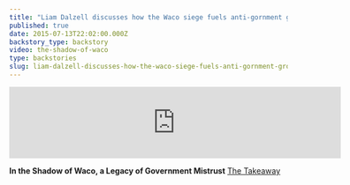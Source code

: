 ```yaml
---
title: "Liam Dalzell discusses how the Waco siege fuels anti-gornment groups"
published: true
date: 2015-07-13T22:02:00.000Z
backstory_type: backstory
video: the-shadow-of-waco
type: backstories
slug: liam-dalzell-discusses-how-the-waco-siege-fuels-anti-gornment-groups
---
```

<iframe width="600" height="130" frameborder="0" scrolling="no" src="https://www.wnyc.org/widgets/ondemand_player/takeaway/#file=%2Faudio%2Fxspf%2F517391%2F"></iframe>

**In the Shadow of Waco, a Legacy of Government Mistrust**
[The Takeaway](http://www.thetakeaway.org/story/how-waco-led-mistrust-and-suspicion-federal-government/)

